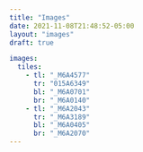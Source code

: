 ```yaml
---
title: "Images"
date: 2021-11-08T21:48:52-05:00
layout: "images"
draft: true

images:
  tiles:
    - tl: "_M6A4577"
      tr: "015A6349"
      bl: "_M6A0701"
      br: "_M6A0140"
    - tl: "_M6A2043"
      tr: "_M6A3189"
      bl: "_M6A0405"
      br: "_M6A2070"
---
```

